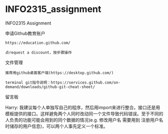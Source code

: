 # INFO2315_assignment
INFO2315 Assignment

申请Github教育账户

	https://education.github.com/

	点request a discount，按步骤操作

文件管理

	推荐用github桌面客户端(https://desktop.github.com/)

	terminal git指令说明：https://services.github.com/on-demand/downloads/github-git-cheat-sheet/





留言板

Harry: 我建议每个人单独写自己的程序，然后用import来进行整合。接口还是用模板提供的接口。这样避免两个人同时改动同一个文件导致代码错误。至于不同的人负责的功能可能会用到的同个数据的情况(e.g. 修改用户名 需要用到 注册用户名 时储存的用户信息)，可以两个人事先定义一个标准。

